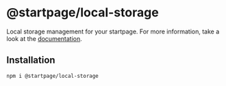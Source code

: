 # @startpage/local-storage

Local storage management for your startpage.
For more information, take a look at the [documentation](https://prettycoffee.github.io/startpage/#/local-storage).

## Installation

```
npm i @startpage/local-storage
```

